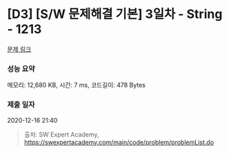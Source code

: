 # [D3] [S/W 문제해결 기본] 3일차 - String - 1213 

[문제 링크](https://swexpertacademy.com/main/code/problem/problemDetail.do?contestProbId=AV14P0c6AAUCFAYi) 

### 성능 요약

메모리: 12,680 KB, 시간: 7 ms, 코드길이: 478 Bytes

### 제출 일자

2020-12-16 21:40



> 출처: SW Expert Academy, https://swexpertacademy.com/main/code/problem/problemList.do